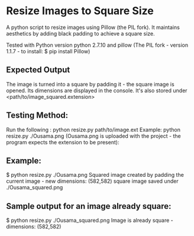 # Resize Images to Square Size
A python script to resize images using Pillow (the PIL fork). It maintains aesthetics by adding black padding to achieve a square size.

Tested with Python version python 2.7.10 and pillow (The PIL fork - version 1.1.7 - to install: $ pip install Pillow)

## Expected Output 
The image is turned into a square by padding it - the square image is opened. Its dimensions are  displayed in the console. It's also stored under <path/to/image_squared.extension>

## Testing Method: 
Run the following : python resize.py path/to/image.ext
Example: python resize.py ./Ousama.png 
(Ousama.png is uploaded with the project - the program expects the extension to be present):

## Example:
$ python resize.py ./Ousama.png 
Squared image created by padding the current image - new dimensions: (582,582)
square image saved under ./Ousama_squared.png
<Image shown>

## Sample output for an image already square:
$ python resize.py ./Ousama_squared.png 
Image is already square - dimensions: (582,582)
